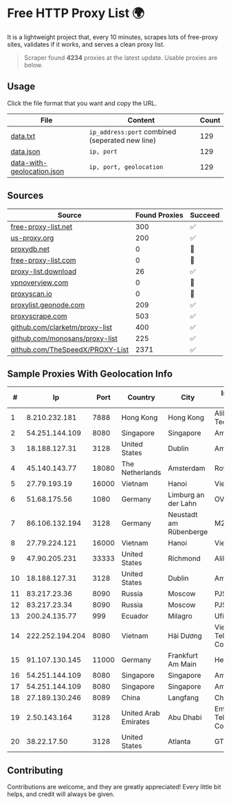 
# Free HTTP Proxy List 🌍

It is a lightweight project that, every 10 minutes, scrapes lots of free-proxy sites, validates if it works, and serves a clean proxy list.


> Scraper found **4234** proxies at the latest update. Usable proxies are below.

## Usage

Click the file format that you want and copy the URL.


|File|Content|Count|
|----|-------|-----|
|[data.txt](https://raw.githubusercontent.com/themiralay/Proxy-List-World/master/data.txt)|`ip_address:port` combined (seperated new line)|129|
|[data.json](https://raw.githubusercontent.com/themiralay/Proxy-List-World/master/data.json)|`ip, port`|129|
|[data-with-geolocation.json](https://raw.githubusercontent.com/themiralay/Proxy-List-World/master/data-with-geolocation.json)|`ip, port, geolocation`|129|

## Sources

|Source|Found Proxies|Succeed|
|------|-------------|-------|
|[free-proxy-list.net](https://free-proxy-list.net)|300|✅|
|[us-proxy.org](https://www.us-proxy.org)|200|✅|
|[proxydb.net](http://proxydb.net)|0|🚫|
|[free-proxy-list.com](https://free-proxy-list.com/?page=&port=&type%5B%5D=http&type%5B%5D=https&up_time=0&search=Search)|0|🚫|
|[proxy-list.download](https://www.proxy-list.download/HTTP)|26|✅|
|[vpnoverview.com](https://vpnoverview.com/privacy/anonymous-browsing/free-proxy-servers)|0|🚫|
|[proxyscan.io](https://www.proxyscan.io)|0|🚫|
|[proxylist.geonode.com](https://proxylist.geonode.com/api/proxy-list?limit=300&page=1&sort_by=lastChecked&sort_type=desc&protocols=http,https)|209|✅|
|[proxyscrape.com](https://api.proxyscrape.com/v2/?request=displayproxies&protocol=http&timeout=10000&country=all&ssl=all&anonymity=all)|503|✅|
|[github.com/clarketm/proxy-list](https://raw.githubusercontent.com/clarketm/proxy-list/master/proxy-list-raw.txt)|400|✅|
|[github.com/monosans/proxy-list](https://raw.githubusercontent.com/monosans/proxy-list/main/proxies/http.txt)|225|✅|
|[github.com/TheSpeedX/PROXY-List](https://raw.githubusercontent.com/TheSpeedX/PROXY-List/master/http.txt)|2371|✅|


## Sample Proxies With Geolocation Info

|#|Ip|Port|Country|City|Internet Service Provider|
|-|--|----|-------|----|-------------------------|
|1|8.210.232.181|7888|Hong Kong|Hong Kong|Alibaba (US) Technology Co., Ltd.|
|2|54.251.144.109|8080|Singapore|Singapore|Amazon.com, Inc.|
|3|18.188.127.31|3128|United States|Dublin|Amazon.com, Inc.|
|4|45.140.143.77|18080|The Netherlands|Amsterdam|RoyaleHosting BV|
|5|27.79.193.19|16000|Vietnam|Hanoi|Viettel Corporation|
|6|51.68.175.56|1080|Germany|Limburg an der Lahn|OVH SAS|
|7|86.106.132.194|3128|Germany|Neustadt am Rübenberge|M247 Europe SRL|
|8|27.79.224.121|16000|Vietnam|Hanoi|Viettel Corporation|
|9|47.90.205.231|33333|United States|Richmond|Alibaba.com LLC|
|10|18.188.127.31|3128|United States|Dublin|Amazon.com, Inc.|
|11|83.217.23.36|8090|Russia|Moscow|PJSC Rostelecom|
|12|83.217.23.34|8090|Russia|Moscow|PJSC Rostelecom|
|13|200.24.135.77|999|Ecuador|Milagro|Ufinet Panama S.A.|
|14|222.252.194.204|8080|Vietnam|Hải Dương|VietNam Post and Telecom Corporation|
|15|91.107.130.145|11000|Germany|Frankfurt Am Main|Hetzner Online AG|
|16|54.251.144.109|8080|Singapore|Singapore|Amazon.com, Inc.|
|17|54.251.144.109|8080|Singapore|Singapore|Amazon.com, Inc.|
|18|27.189.130.246|8089|China|Langfang|Chinanet|
|19|2.50.143.164|3128|United Arab Emirates|Abu Dhabi|Emirates Telecommunications Corporation|
|20|38.22.17.50|3128|United States|Atlanta|GTHost|



## Contributing

Contributions are welcome, and they are greatly appreciated! Every
little bit helps, and credit will always be given.

